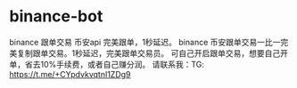 # binance-bot
binance 跟单交易 币安api 完美跟单，1秒延迟。
binance 币安跟单交易一比一完美复制跟单交易。1秒延迟，完美跟单交易员。 可自己开启跟单交易，想要自己开单，省去10%手续费，或者自己赚分润。  请联系我：TG: https://t.me/+CYpdvkvqtnI1ZDg9   
